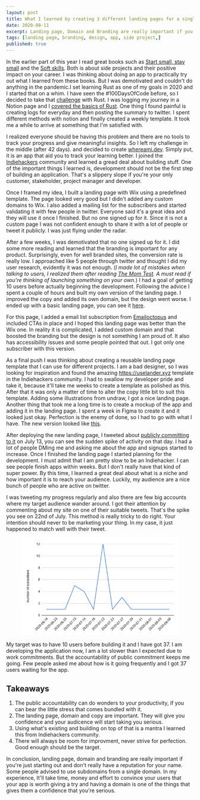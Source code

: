 ```yaml
---
layout: post
title: What I learned by creating 3 different landing pages for a single app
date: 2020-08-11
excerpt: Landing page, Domain and Branding are really important if you're just starting out and don't really have a reputation for your name. Some people advised to use subdomains from a single domain. If you're just starting out, don't do that. It'll take time, money and effort to convince your users that your app is worth giving a try and having a domain is one of the things that gives them a confidence that you're serious.
tags: [landing page, branding, design, app, side project,]
published: true
---
```



In the earlier part of this year I read great books such as <a href="https://www.goodreads.com/book/show/9167158-start-small-stay-small" target="_blank" rel="noopener noreferrer">Start small, stay small</a> and the <a href="https://www.goodreads.com/book/show/23232941-soft-skills" target="_blank" rel="noopener noreferrer">Soft skills</a>. Both is about side projects and their positive impact on your career. I was thinking about doing an app to practically try out what I learned from these books. But I was demotivated and couldn't do anything in the pandemic.I set learning Rust as one of my goals in 2020 and I started that on a whim. I have seen the #100DaysOfCode before, so I decided to take that <a href="https://twitter.com/search?q=100DaysOfCode%20rust%20(from%3Ashivenigma)&src=typed_query&f=live" target="_blank" rel="noopener noreferrer">challenge</a> with Rust. I was logging my journey in a Notion page and I <a href="https://vignesh.pro/rust-learning-quest-1/" target="_blank" rel="noopener noreferrer">covered the basics of Rust</a>. One thing I found painful is creating logs for everyday and then posting the summary to twitter. I spent different methods with notion and finally created a weekly template. It took me a while to arrive at something that I'm satisfied with.

I realized everyone should be having this problem and there are no tools to track your progress and give meaningful insights. So I left my challenge in the middle (after 42 days). and decided to create <a href="https://whereami.dev" target="_blank" rel="noopener noreferrer">whereami.dev</a>. Simply put, it is an app that aid you to track your learning better. I joined the <a href="https://www.indiehackers.com/ShivEnigma" target="_blank" rel="noopener noreferrer">Indiehackers</a> community and learned a gread deal about building stuff. One of the important things I learned is, development should not be the first step of building an application. That's a slippery slope if you're your only customer, stakeholder, project manager and developer.

Once I framed my idea, I built a landing page with Wix using a predefined template. The page looked very good but I didn't added any custom domains to Wix. I also added a mailing list for the subscribers and started validating it with few people in twitter. Everyone said it's a great idea and they will use it once I finished. But no one signed up for it. Since it is not a custom page I was not confident enough to share it with a lot of people or tweet it publicly. I was just flying under the radar.

After a few weeks, I was demotivated that no one signed up for it. I did some more reading and learned that the branding is important for any product. Surprisingly, even for well branded sites, the conversion rate is really low. I approached like 5 people through twitter and thought I did my user research, evidently it was not enough. (*I made lot of mistakes when talking to users, I realized them after reading <a href="http://momtestbook.com/" target="_blank" rel="noopener noreferrer">The Mom Test</a>[](). A must read if you're thinking of launching something on your own.*) I had a goal of getting 10 users before actually beginning the development. Following the advice I spent a couple of hours and built my own version of the landing page. I improved the copy and added its own domain, but the design went worse. I ended up with a basic landing page, you can see it <a href="https://whereami.dev/v1/" target="_blank" rel="noopener noreferrer">here</a>.

For this page, I added a email list subscription from <a href="https://emailoctopus.com/" target="_blank" rel="noopener noreferrer">Emailoctopus</a> and included CTAs in place and I hoped this landing page was better than the Wix one. In reality it is complicated, I added custom domain and that boosted the branding but the design is not something I am proud of. It also has accessibility issues and some people pointed that out. I got only one subscriber with this version.

As a final push I was thinking about creating a reusable landing page template that I can use for different projects. I am a bad designer, so I was looking for inspiration and found the amazing <a href="https://uselander.xyz/" target="_blank" rel="noopener noreferrer">https://uselander.xyz</a> template in the Indiehackers community. I had to swallow my developer pride and take it, because it'll take me weeks to create a template as polished as this. After that it was only a matter of time to alter the copy little bit to suit this template. Adding some illustrations from undraw, I got a nice landing page. Another thing that took me a long time is to create a mockup of the app and adding it in the landing page. I spent a week in Figma to create it and it looked just okay. Perfection is the enemy of done, so I had to go with what I have. The new version looked like <a href="https://whereami.dev" target="_blank" rel="noopener noreferrer">this</a>[]().

After deploying the new landing page, I tweeted about <a href="https://twitter.com/ShivEnigma/status/1282739941265403905?s=20" target="_blank" rel="noopener noreferrer">publicly committing to it</a> on July 13, you can see the sudden spike of activity on that day. I had a lot of people DMing me and asking me about the app and signups started to increase. Once I finished the landing page I started planning for the development. I must admit that I am pretty slow to be an Indiehacker. I can see people finish apps within weeks. But I don't really have that kind of super power. By this time, I learned a great deal about what is a niche and how important it is to reach your audience. Luckily, my audience are a nice bunch of people who are active on twitter.

I was tweeting my progress regularly and also there are few big accounts where my target audience wander around. I got their attention by commenting about my site on one of their suitable tweets. That's the spike you see on 22nd of July. This method is really tricky to do right. Your intention should never to be marketing your thing. In my case, it just happened to match well with their tweet.

<figure>
	<img alt="A chart of subscription cound vs date" src="/assets/img/posts/2020-08-11-landing-page-experimentation/subscribers.png">
</figure>

My target was to have 10 users before building it and I have got 37. I am developing the application now, I am a lot slower than I expected due to work commitments. But the accountability of public commitment keeps me going. Few people asked me about how is it going frequently and I got 37 users waiting for the app.

## Takeaways

1. The public accountability can do wonders to your productivity, if you can bear the little stress that comes bundled with it.
2. The landing page, domain and copy are important. They will give you confidence and your audicence will start taking you serious.
3. Using what's existing and building on top of that is a mantra I learned this from Indiehackers community.
4. There will always be room for improvment, never strive for perfection. Good enough should be the target.

In conclusion, landing page, domain and branding are really important if you're just starting out and don't really have a reputation for your name. Some people advised to use subdomains from a single domain. In my experience, It'll take time, money and effort to convince your users that your app is worth giving a try and having a domain is one of the things that gives them a confidence that you're serious.
